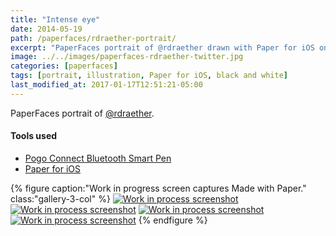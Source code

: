```yaml
---
title: "Intense eye"
date: 2014-05-19
path: /paperfaces/rdraether-portrait/
excerpt: "PaperFaces portrait of @rdraether drawn with Paper for iOS on an iPad."
image: ../../images/paperfaces-rdraether-twitter.jpg
categories: [paperfaces]
tags: [portrait, illustration, Paper for iOS, black and white]
last_modified_at: 2017-01-17T12:51:21-05:00
---
```


PaperFaces portrait of [@rdraether](https://twitter.com/rdraether).

#### Tools used

- [Pogo Connect Bluetooth Smart Pen](https://www.amazon.com/gp/product/B009K448L4/ref=as_li_ss_tl?ie=UTF8&camp=1789&creative=390957&creativeASIN=B009K448L4&linkCode=as2&tag=mademist-20)
- [Paper for iOS](https://paper.bywetransfer.com/)

{% figure caption:"Work in progress screen captures Made with Paper." class:"gallery-3-col" %}
[![Work in process screenshot](../../images/paperfaces-rdraether-process-1-600.jpg)](../../images/paperfaces-rdraether-process-1-lg.jpg) [![Work in process screenshot](../../images/paperfaces-rdraether-process-2-600.jpg)](../../images/paperfaces-rdraether-process-2-lg.jpg) [![Work in process screenshot](../../images/paperfaces-rdraether-process-3-600.jpg)](../../images/paperfaces-rdraether-process-3-lg.jpg) [![Work in process screenshot](../../images/paperfaces-rdraether-process-4-600.jpg)](../../images/paperfaces-rdraether-process-4-lg.jpg)
{% endfigure %}
